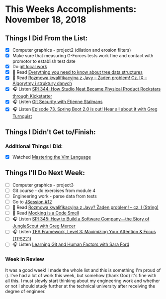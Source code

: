 # This Weeks Accomplishments: November 18, 2018

## Things I Did From the List:

- [x] Computer graphics - project2 (dilation and erosion filters)
- [x] Make sure that measuring G-Forces tests work fine and contact with promotor to establish test date
- [x] Do [git local work](https://kursy.devstyle.pl/git/modul-04-praca-lokalna/)
- [x] 📗 Read [Everything you need to know about tree data structures](https://medium.freecodecamp.org/all-you-need-to-know-about-tree-data-structures-bceacb85490c)
- [x] 📗 Read [Rozmowa kwalifikacyjna z Javy – Żaden problem! Cz. IX – Algorytmy i struktury danych](http://it-leaders.com.pl/pl/rozmowy-kwalifikacyjne-z-javy-zaden-problem-cz-ix-algorytmy-i-struktury-danych/?fbclid=IwAR1e82koO3F6VBacRnO8WtqTtycjReD9zEgNnUkSQ5SJcZ1zTIo5ZC1M1FM)
- [x] 🎧 Listen [SPI 344: How Studio Neat Became Physical Product Rockstars through Kickstarter](https://www.smartpassiveincome.com/podcasts/how-studio-neat-became-physical-product-rockstars-through-kickstarter/)
- [x] 🎧 Listen [Git Security with Etienne Stalmans](https://www.allthingsgit.com/episodes/git_security_with_etienne_stalmans.html)
- [x] 🎧 Listen [Episode 73. Spring Boot 2.0 is out! Hear all about it with Greg Turnquist](http://www.javapubhouse.com/2018/06/episode-73-spring-boot-20-is-out-hear.html)

## Things I Didn't Get to/Finish:


### Additional Things I Did:

- [x] Watched [Mastering the Vim Language](https://www.youtube.com/watch?v=wlR5gYd6um0)

## Things I'll Do Next Week:

- [ ] Computer graphics - project3
- [ ] Git course - do exercises from module 4 
- [ ] Engineering work - parse data from tests
- [ ] Go to [JSession #12](https://www.facebook.com/events/605935989826870/)
- [ ] 📗 Read [Rozmowa kwalifikacyjna z Javy? Żaden problem! – cz. I (String)](http://it-leaders.com.pl/pl/rozmowa-kwalifikacyjna-javy-zaden-problem-cz-string/)
- [ ] 📗 Read [Mocking is a Code Smell](https://medium.com/javascript-scene/mocking-is-a-code-smell-944a70c90a6a)
- [ ] 🎧 Listen [SPI 345: How to Build a Software Company—the Story of JungleScout with Greg Mercer](https://www.smartpassiveincome.com/podcasts/how-to-build-a-software-company-junglescout-with-greg-mercer/)
- [ ] 🎧 Listen [TEA Framework, Level 3: Maximizing Your Attention & Focus (TPS221)](http://www.asianefficiency.com/podcast/221-tea-framework-attention/)
- [ ] 🎧 Listen [Learning Git and Human Factors with Sara Ford](https://www.allthingsgit.com/episodes/learning_git_and_human_factors_with_sara_ford.html)

### Week in Review
It was a good week! I made the whole list and this is something I'm proud of :). I've had a lot of work this week, but somehow (thank God) it's fine with all this. I must slowly start thinking about my engineering work and whether or not I should study further at the technical university  after receiving the degree of engineer.
